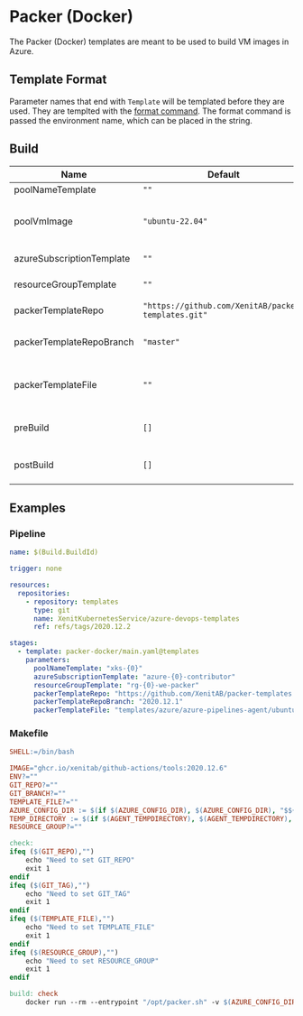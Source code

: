 # Packer (Docker)

The Packer (Docker) templates are meant to be used to build VM images in Azure.

## Template Format

Parameter names that end with `Template` will be templated before they are used. They are templted with the [format command](https://docs.microsoft.com/en-us/azure/devops/pipelines/process/templates?view=azure-devops#format).
The format command is passed the environment name, which can be placed in the string.

## Build

| Name                      | Default                                             | Description                                                     |
| ------------------------- | --------------------------------------------------- | --------------------------------------------------------------- |
| poolNameTemplate          | `""`                                                | Pool name template.                                             |
| poolVmImage               | `"ubuntu-22.04"`                                    | Pool vm image (only used if `poolNameTemplate` is empty)        |
| azureSubscriptionTemplate | `""`                                                | Azure subscription name template.                               |
| resourceGroupTemplate     | `""`                                                | Azure resource group name template.                             |
| packerTemplateRepo        | `"https://github.com/XenitAB/packer-templates.git"` | GIT repository to use for packer template.                      |
| packerTemplateRepoBranch  | `"master"`                                          | GIT branch to use for packer template repository.               |
| packerTemplateFile        | `""`                                                | Location (inside of packerTemplateRepo) of the packer template. |
| preBuild                  | `[]`                                                | Steps to run before Docker build, takes a list of steps.        |
| postBuild                 | `[]`                                                | Steps to run after Docker build, takes a list of steps.         |

## Examples

### Pipeline

```yaml
name: $(Build.BuildId)

trigger: none

resources:
  repositories:
    - repository: templates
      type: git
      name: XenitKubernetesService/azure-devops-templates
      ref: refs/tags/2020.12.2

stages:
  - template: packer-docker/main.yaml@templates
    parameters:
      poolNameTemplate: "xks-{0}"
      azureSubscriptionTemplate: "azure-{0}-contributor"
      resourceGroupTemplate: "rg-{0}-we-packer"
      packerTemplateRepo: "https://github.com/XenitAB/packer-templates.git"
      packerTemplateRepoBranch: "2020.12.1"
      packerTemplateFile: "templates/azure/azure-pipelines-agent/ubuntu1804.json"
```

### Makefile

```makefile
SHELL:=/bin/bash

IMAGE="ghcr.io/xenitab/github-actions/tools:2020.12.6"
ENV?=""
GIT_REPO?=""
GIT_BRANCH?=""
TEMPLATE_FILE?=""
AZURE_CONFIG_DIR := $(if $(AZURE_CONFIG_DIR), $(AZURE_CONFIG_DIR), "$${HOME}/.azure")
TEMP_DIRECTORY := $(if $(AGENT_TEMPDIRECTORY), $(AGENT_TEMPDIRECTORY), "/tmp")
RESOURCE_GROUP?=""

check:
ifeq ($(GIT_REPO),"")
	echo "Need to set GIT_REPO"
	exit 1
endif
ifeq ($(GIT_TAG),"")
	echo "Need to set GIT_TAG"
	exit 1
endif
ifeq ($(TEMPLATE_FILE),"")
	echo "Need to set TEMPLATE_FILE"
	exit 1
endif
ifeq ($(RESOURCE_GROUP),"")
	echo "Need to set RESOURCE_GROUP"
	exit 1
endif

build: check
	docker run --rm --entrypoint "/opt/packer.sh" -v $(AZURE_CONFIG_DIR):/home/tools/.azure -v $(TEMP_DIRECTORY)/$(ENV).env:/tmp/$(ENV).env $(IMAGE) build $(ENV) $(GIT_REPO) $(GIT_BRANCH) $(TEMPLATE_FILE) $(RESOURCE_GROUP)
```
